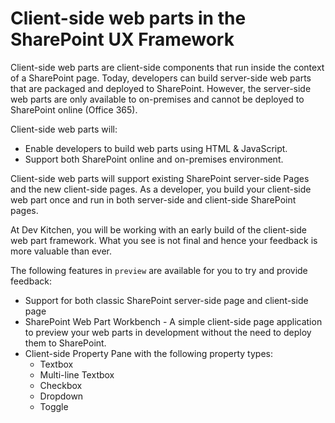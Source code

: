 # Client-side web parts in the SharePoint UX Framework

Client-side web parts are client-side components that run inside the context of a SharePoint page. Today, developers can build server-side web parts that are packaged and deployed to SharePoint. However, the server-side web parts are only available to on-premises and cannot be deployed to SharePoint online (Office 365).

Client-side web parts will:
* Enable developers to build web parts using HTML & JavaScript.
* Support both SharePoint online and on-premises environment.

Client-side web parts will support existing SharePoint server-side Pages and the new client-side pages. As a developer, you build your client-side web part once and run in both server-side and client-side SharePoint pages. 

At Dev Kitchen, you will be working with an early build of the client-side web part framework. What you see is not final and hence your feedback is more valuable than ever.

The following features in `preview` are available for you to try and provide feedback:
* Support for both classic SharePoint server-side page and client-side page
* SharePoint Web Part Workbench - A simple client-side page application to preview your web parts in development without the need to deploy them to SharePoint. 
* Client-side Property Pane with the following property types:
  * Textbox
  * Multi-line Textbox
  * Checkbox
  * Dropdown
  * Toggle

